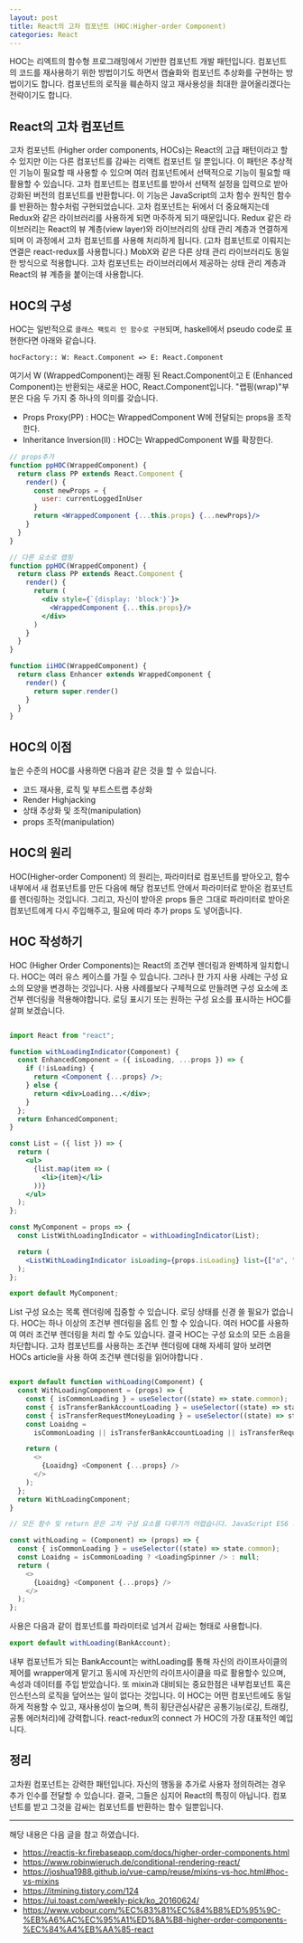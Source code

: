 ```yaml
---
layout: post
title: React의 고차 컴포넌트 (HOC:Higher-order Component)
categories: React
---
```


HOC는 리엑트의 함수형 프로그래밍에서 기반한 컴포넌트 개발 패턴입니다. 컴포넌트의 코드를 재사용하기 위한 방법이기도 하면서 캡슐화와 컴포넌트 추상화를 구현하는 방법이기도 합니다. 컴포넌트의 로직을 훼손하지 않고 재사용성을 최대한 끌어올리겠다는 전략이기도 합니다.


## React의 고차 컴포넌트
고차 컴포넌트 (Higher order components, HOCs)는 React의 고급 패턴이라고 할 수 있지만 이는 다른 컴포넌트를 감싸는 리액트 컴포넌트 일 뿐입니다. 이 패턴은 추상적인 기능이 필요할 때 사용할 수 있으며 여러 컴포넌트에서 선택적으로 기능이 필요할 때 활용할 수 있습니다. 고차 컴포넌트는 컴포넌트를 받아서 선택적 설정을 입력으로 받아 강화된 버전의 컴포넌트를 반환합니다. 이 기능은 JavaScript의 고차 함수 원칙인 함수를 반환하는 함수처럼 구현되었습니다. 고차 컴포넌트는 뒤에서 더 중요해지는데 Redux와 같은 라이브러리를 사용하게 되면 마주하게 되기 때문입니다. Redux 같은 라이브러리는 React의 뷰 계층(view layer)와 라이브러리의 상태 관리 계층과 연결하게 되며 이 과정에서 고차 컴포넌트를 사용해 처리하게 됩니다. (고차 컴포넌트로 이뤄지는 연결은 react-redux를 사용합니다.) MobX와 같은 다른 상태 관리 라이브러리도 동일한 방식으로 적용합니다. 고차 컴포넌트는 라이브러리에서 제공하는 상태 관리 계층과 React의 뷰 계층을 붙이는데 사용합니다.

## HOC의 구성
HOC는 일반적으로 `클래스 팩토리 인 함수로 구현`되며, haskell에서 pseudo code로 표현한다면 아래와 같습니다.

```
hocFactory:: W: React.Component => E: React.Component
```

여기서 W (WrappedComponent)는 래핑 된 React.Component이고 E (Enhanced Component)는 반환되는 새로운 HOC, React.Component입니다.
"랩핑(wrap)"부분은 다음 두 가지 중 하나의 의미를 갖습니다.
- Props Proxy(PP) : HOC는 WrappedComponent W에 전달되는 props을 조작한다.
- Inheritance Inversion(II) : HOC는 WrappedComponent W를 확장한다.

```jsx
// props추가
function ppHOC(WrappedComponent) {
  return class PP extends React.Component {
    render() {
      const newProps = {
        user: currentLoggedInUser
      }
      return <WrappedComponent {...this.props} {...newProps}/>
    }
  }
}

// 다른 요소로 랩핑
function ppHOC(WrappedComponent) {
  return class PP extends React.Component {
    render() {
      return (
        <div style={`{display: 'block'}`}>
          <WrappedComponent {...this.props}/>
        </div>
      )
    }
  }
}
```

```jsx
function iiHOC(WrappedComponent) {
  return class Enhancer extends WrappedComponent {
    render() {
      return super.render()
    }
  }
}
```


## HOC의 이점
높은 수준의 HOC를 사용하면 다음과 같은 것을 할 수 있습니다.

- 코드 재사용, 로직 및 부트스트랩 추상화
- Render Highjacking
- 상태 추상화 및 조작(manipulation)
- props 조작(manipulation)


## HOC의 원리
HOC(Higher-order Component) 의 원리는, 파라미터로 컴포넌트를 받아오고, 함수 내부에서 새 컴포넌트를 만든 다음에 해당 컴포넌트 안에서 파라미터로 받아온 컴포넌트를 렌더링하는 것입니다. 그리고, 자신이 받아온 props 들은 그대로 파라미터로 받아온 컴포넌트에게 다시 주입해주고, 필요에 따라 추가 props 도 넣어줍니다.


## HOC 작성하기
HOC (Higher Order Components)는 React의 조건부 렌더링과 완벽하게 일치합니다. HOC는 여러 유스 케이스를 가질 수 있습니다. 그러나 한 가지 사용 사례는 구성 요소의 모양을 변경하는 것입니다. 사용 사례를보다 구체적으로 만들려면 구성 요소에 조건부 렌더링을 적용해야합니다. 로딩 표시기 또는 원하는 구성 요소를 표시하는 HOC를 살펴 보겠습니다.


```jsx

import React from "react";

function withLoadingIndicator(Component) {
  const EnhancedComponent = ({ isLoading, ...props }) => {
    if (!isLoading) {
      return <Component {...props} />;
    } else {
      return <div>Loading...</div>;
    }
  };
  return EnhancedComponent;
}

const List = ({ list }) => {
  return (
    <ul>
      {list.map(item => (
        <li>{item}</li>
      ))}
    </ul>
  );
};

const MyComponent = props => {
  const ListWithLoadingIndicator = withLoadingIndicator(List);

  return (
    <ListWithLoadingIndicator isLoading={props.isLoading} list={["a", "b"]} />
  );
};

export default MyComponent;

```

List 구성 요소는 목록 렌더링에 집중할 수 있습니다. 로딩 상태를 신경 쓸 필요가 없습니다. HOC는 하나 이상의 조건부 렌더링을 옵트 인 할 수 있습니다. 여러 HOC를 사용하여 여러 조건부 렌더링을 처리 할 수도 있습니다. 결국 HOC는 구성 요소의 모든 소음을 차단합니다. 고차 컴포넌트를 사용하는 조건부 렌더링에 대해 자세히 알아 보려면 HOCs article을 사용 하여 조건부 렌더링을 읽어야합니다 .


```js

export default function withLoading(Component) {
  const WithLoadingComponent = (props) => {
    const { isCommonLoading } = useSelector((state) => state.common);
    const { isTransferBankAccountLoading } = useSelector((state) => state.transfer.bankAccount);
    const { isTransferRequestMoneyLoading } = useSelector((state) => state.transfer.requestMoney);
    const Loaidng =
      isCommonLoading || isTransferBankAccountLoading || isTransferRequestMoneyLoading ? <LoadingSpinner /> : null;

    return (
      <>
        {Loaidng} <Component {...props} />
      </>
    );
  };
  return WithLoadingComponent;
}

// 모든 함수 및 return 문은 고차 구성 요소를 다루기가 어렵습니다. JavaScript ES6 화살표 기능 을 사용하여 다시 간결하게 만들 수 있습니다 .

const withLoading = (Component) => (props) => {
  const { isCommonLoading } = useSelector((state) => state.common);
  const Loaidng = isCommonLoading ? <LoadingSpinner /> : null;
  return (
    <>
      {Loaidng} <Component {...props} />
    </>
  );
};
```

사용은 다음과 같이 컴포넌트를 파라미터로 넘겨서 감싸는 형태로 사용합니다.
```jsx
export default withLoading(BankAccount);
```

내부 컴포넌트가 되는 BankAccount는  withLoading를 통해 자신의 라이프사이클의 제어를 wrapper에게 맡기고 동시에 자신만의 라이프사이클을 따로 활용할수 있으며, 속성과 데이터를 주입 받았습니다. 또 mixin과 대비되는 중요한점은 내부컴포넌트 혹은 인스턴스의 로직을 덮어쓰는 일이 없다는 것입니다. 이 HOC는 어떤 컴포넌트에도 동일하게 적용할 수 있고, 재사용성이 높으며, 특히 횡단관심사같은 공통기능(로깅, 트래킹, 공통 에러처리)에 강력합니다. react-redux의 connect 가 HOC의 가장 대표적인 예입니다. 



## 정리
고차원 컴포넌트는 강력한 패턴입니다. 자신의 행동을 추가로 사용자 정의하려는 경우 추가 인수를 전달할 수 있습니다. 결국, 그들은 심지어 React의 특징이 아닙니다. 컴포넌트를 받고 그것을 감싸는 컴포넌트를 반환하는 함수 일뿐입니다.


----
해당 내용은 다음 글을 참고 하였습니다.
- https://reactjs-kr.firebaseapp.com/docs/higher-order-components.html
- https://www.robinwieruch.de/conditional-rendering-react/
- https://joshua1988.github.io/vue-camp/reuse/mixins-vs-hoc.html#hoc-vs-mixins
- https://itmining.tistory.com/124
- https://ui.toast.com/weekly-pick/ko_20160624/
- https://www.vobour.com/%EC%83%81%EC%84%B8%ED%95%9C-%EB%A6%AC%EC%95%A1%ED%8A%B8-higher-order-components-%EC%84%A4%EB%AA%85-react